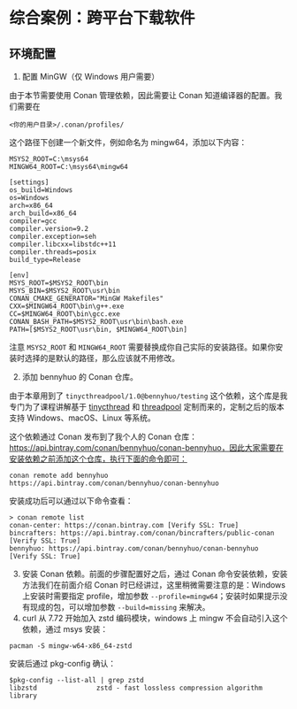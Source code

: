 # 综合案例：跨平台下载软件

## 环境配置

1. 配置 MinGW（仅 Windows 用户需要） 

由于本节需要使用 Conan 管理依赖，因此需要让 Conan 知道编译器的配置。我们需要在 

```
<你的用户目录>/.conan/profiles/
```

这个路径下创建一个新文件，例如命名为 mingw64，添加以下内容：

```
MSYS2_ROOT=C:\msys64
MINGW64_ROOT=C:\msys64\mingw64

[settings]
os_build=Windows
os=Windows
arch=x86_64
arch_build=x86_64
compiler=gcc
compiler.version=9.2
compiler.exception=seh
compiler.libcxx=libstdc++11
compiler.threads=posix
build_type=Release

[env]
MSYS_ROOT=$MSYS2_ROOT\bin
MSYS_BIN=$MSYS2_ROOT\usr\bin
CONAN_CMAKE_GENERATOR="MinGW Makefiles"
CXX=$MINGW64_ROOT\bin\g++.exe
CC=$MINGW64_ROOT\bin\gcc.exe
CONAN_BASH_PATH=$MSYS2_ROOT\usr\bin\bash.exe
PATH=[$MSYS2_ROOT\usr\bin, $MINGW64_ROOT\bin]
```

注意 `MSYS2_ROOT` 和 `MINGW64_ROOT` 需要替换成你自己实际的安装路径。如果你安装时选择的是默认的路径，那么应该就不用修改。


2. 添加 bennyhuo 的 Conan 仓库。

由于本章用到了 `tinycthreadpool/1.0@bennyhuo/testing` 这个依赖，这个库是我专门为了课程讲解基于 [tinycthread](https://github.com/tinycthread/tinycthread) 和 [threadpool](https://github.com/mbrossard/threadpool) 定制而来的，定制之后的版本支持 Windows、macOS、Linux 等系统。

这个依赖通过 Conan 发布到了我个人的 Conan 仓库：https://api.bintray.com/conan/bennyhuo/conan-bennyhuo，因此大家需要在安装依赖之前添加这个仓库，执行下面的命令即可：

``` 
conan remote add bennyhuo https://api.bintray.com/conan/bennyhuo/conan-bennyhuo
```

安装成功后可以通过以下命令查看：

``` 
> conan remote list
conan-center: https://conan.bintray.com [Verify SSL: True]
bincrafters: https://api.bintray.com/conan/bincrafters/public-conan [Verify SSL: True]
bennyhuo: https://api.bintray.com/conan/bennyhuo/conan-bennyhuo [Verify SSL: True]
```

3. 安装 Conan 依赖。前面的步骤配置好之后，通过 Conan 命令安装依赖，安装方法我们在前面介绍 Conan 时已经讲过，这里稍微需要注意的是：Windows 上安装时需要指定 profile，增加参数 `--profile=mingw64`；安装时如果提示没有现成的包，可以增加参数 `--build=missing` 来解决。
4. curl 从 7.72 开始加入 zstd 编码模块，windows 上 mingw 不会自动引入这个依赖，通过 msys 安装：
```
pacman -S mingw-w64-x86_64-zstd
```
安装后通过 pkg-config 确认：

```
$pkg-config --list-all | grep zstd
libzstd               zstd - fast lossless compression algorithm library
```